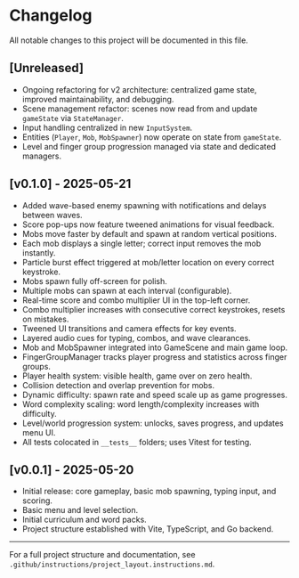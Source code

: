 # Changelog

All notable changes to this project will be documented in this file.

## [Unreleased]

- Ongoing refactoring for v2 architecture: centralized game state, improved maintainability, and debugging.
- Scene management refactor: scenes now read from and update `gameState` via `StateManager`.
- Input handling centralized in new `InputSystem`.
- Entities (`Player`, `Mob`, `MobSpawner`) now operate on state from `gameState`.
- Level and finger group progression managed via state and dedicated managers.

## [v0.1.0] - 2025-05-21

- Added wave-based enemy spawning with notifications and delays between waves.
- Score pop-ups now feature tweened animations for visual feedback.
- Mobs move faster by default and spawn at random vertical positions.
- Each mob displays a single letter; correct input removes the mob instantly.
- Particle burst effect triggered at mob/letter location on every correct keystroke.
- Mobs spawn fully off-screen for polish.
- Multiple mobs can spawn at each interval (configurable).
- Real-time score and combo multiplier UI in the top-left corner.
- Combo multiplier increases with consecutive correct keystrokes, resets on mistakes.
- Tweened UI transitions and camera effects for key events.
- Layered audio cues for typing, combos, and wave clearances.
- Mob and MobSpawner integrated into GameScene and main game loop.
- FingerGroupManager tracks player progress and statistics across finger groups.
- Player health system: visible health, game over on zero health.
- Collision detection and overlap prevention for mobs.
- Dynamic difficulty: spawn rate and speed scale up as game progresses.
- Word complexity scaling: word length/complexity increases with difficulty.
- Level/world progression system: unlocks, saves progress, and updates menu UI.
- All tests colocated in `__tests__` folders; uses Vitest for testing.

## [v0.0.1] - 2025-05-20

- Initial release: core gameplay, basic mob spawning, typing input, and scoring.
- Basic menu and level selection.
- Initial curriculum and word packs.
- Project structure established with Vite, TypeScript, and Go backend.

---

For a full project structure and documentation, see `.github/instructions/project_layout.instructions.md`.
